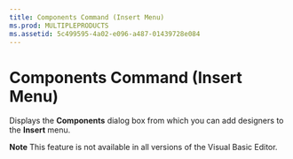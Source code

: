 ```yaml
---
title: Components Command (Insert Menu)
ms.prod: MULTIPLEPRODUCTS
ms.assetid: 5c499595-4a02-e096-a487-01439728e084
---
```



# Components Command (Insert Menu)

Displays the  **Components** dialog box from which you can add designers to the **Insert** menu.


 **Note**  This feature is not available in all versions of the Visual Basic Editor.


